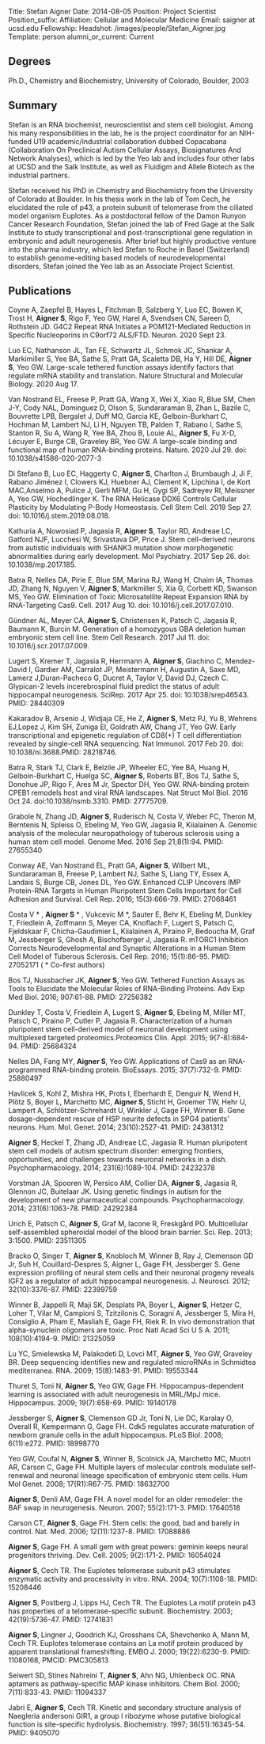 Title: Stefan Aigner
Date: 2014-08-05
Position: Project Scientist
Position_suffix:
Affiliation: Cellular and Molecular Medicine
Email: saigner at ucsd.edu
Fellowship:
Headshot: /images/people/Stefan_Aigner.jpg
Template: person
alumni_or_current: Current

## Degrees

Ph.D., Chemistry and Biochemistry, University of Colorado, Boulder, 2003<br>

## Summary
Stefan is an RNA biochemist, neuroscientist and stem cell biologist. Among his many responsibilities in the lab, he is the project coordinator for an NIH-funded U19 academic/industrial collaboration dubbed Copacabana (Collaboration On Preclinical Autism Cellular Assays, Biosignatures And Network Analyses), which is led by the Yeo lab and includes four other labs at UCSD and the Salk Institute, as well as Fluidigm and Allele Biotech as the industrial partners.

Stefan received his PhD in Chemistry and Biochemistry from the University of Colorado at Boulder. In his thesis work in the lab of Tom Cech, he elucidated the role of p43, a protein subunit of telomerase from the ciliated model organism Euplotes. As a postdoctoral fellow of the Damon Runyon Cancer Research Foundation, Stefan joined the lab of Fred Gage at the Salk Institute to study transcriptional and post-transcriptional gene regulation in embryonic and adult neurogenesis. After brief but highly productive venture into the pharma industry, which led Stefan to Roche in Basel (Switzerland) to establish genome-editing based models of neurodevelopmental disorders, Stefan joined the Yeo lab as an Associate Project Scientist.


## Publications
Coyne A, Zaepfel B, Hayes L, Fitchman B, Salzberg Y, Luo EC, Bowen K, Trost H, **Aigner S**, Rigo F, Yeo GW, Harel A, Svendsen CN, Sareen D, Rothstein JD. G4C2 Repeat RNA Initiates a POM121-Mediated Reduction in Specific Nucleoporins in C9orf72 ALS/FTD. Neuron. 2020 Sept 23. 

Luo EC, Nathanson JL, Tan FE, Schwartz JL, Schmok JC, Shankar A, Markimiller S, Yee BA, Sathe S, Pratt GA, Scaletta DB, Ha Y, Hill DE, **Aigner S**, Yeo GW. Large-scale tethered function assays identify factors that regulate mRNA stability and translation.  Nature Structural and Molecular Biology. 2020 Aug 17.

Van Nostrand EL, Freese P, Pratt GA, Wang X, Wei X, Xiao R, Blue SM, Chen J-Y, Cody NAL, Dominguez D, Olson S, Sundararaman B, Zhan L, Bazile C, Bouvrette LPB, Bergalet J, Duff MO, Garcia KE, Gelboin-Burkhart C, Hochman M, Lambert NJ, Li H, Nguyen TB, Palden T, Rabano I, Sathe S, Stanton R, Su A, Wang R, Yee BA, Zhou B, Louie AL, **Aigner S**, Fu X-D, Lécuyer E, Burge CB, Graveley BR, Yeo GW. A large-scale binding and functional map of human RNA-binding proteins. Nature. 2020 Jul 29. doi: 10.1038/s41586-020-2077-3

Di Stefano B, Luo EC, Haggerty C, **Aigner S**, Charlton J, Brumbaugh J, Ji F, Rabano Jiménez I, Clowers KJ, Huebner AJ, Clement K, Lipchina I, de Kort MAC,Anselmo A, Pulice J, Gerli MFM, Gu H, Gygi SP, Sadreyev RI, Meissner A, Yeo GW, Hochedlinger K. The RNA Helicase DDX6 Controls Cellular Plasticity by Modulating P-Body Homeostasis. Cell Stem Cell. 2019 Sep 27. doi:
10.1016/j.stem.2019.08.018.

Kathuria A, Nowosiad P, Jagasia R, **Aigner S**, Taylor RD, Andreae LC, Gatford NJF, Lucchesi W, Srivastava DP, Price J. Stem cell-derived neurons from autistic individuals with SHANK3 mutation show morphogenetic abnormalities during early development. Mol Psychiatry. 2017 Sep 26. doi: 10.1038/mp.2017.185.

Batra R, Nelles DA, Pirie E, Blue SM, Marina RJ, Wang H, Chaim IA, Thomas JD, Zhang N, Nguyen V, **Aigner S**, Markmiller S, Xia G, Corbett KD, Swanson MS, Yeo GW. Elimination of Toxic Microsatellite Repeat Expansion RNA by RNA-Targeting Cas9. Cell. 2017 Aug 10. doi: 10.1016/j.cell.2017.07.010.

Gündner AL, Meyer CA, **Aigner S**, Christensen K, Patsch C, Jagasia R, Baumann K, Burcin M. Generation of a homozygous GBA deletion human embryonic stem cell line. Stem Cell Research. 2017 Jul 11. doi: 10.1016/j.scr.2017.07.009. 

Lugert S, Kremer T, Jagasia R, Herrmann A, **Aigner S**, Giachino C, Mendez-David I, Gardier AM, Carralot JP, Meistermann H, Augustin A, Saxe MD, Lamerz J,Duran-Pacheco G, Ducret A, Taylor V, David DJ, Czech C. Glypican-2 levels incerebrospinal fluid predict the status of adult hippocampal neurogenesis. SciRep. 2017 Apr 25. doi: 10.1038/srep46543. PMID: 28440309   

Kakaradov B, Arsenio J, Widjaja CE, He Z, **Aigner S**, Metz PJ, Yu B, Wehrens EJ,Lopez J, Kim SH, Zuniga EI, Goldrath AW, Chang JT, Yeo GW. Early transcriptional and epigenetic regulation of CD8(+) T cell differentiation revealed by single-cell RNA sequencing. Nat Immunol. 2017 Feb 20. doi: 10.1038/ni.3688.PMID: 28218746.  

Batra R, Stark TJ, Clark E, Belzile JP, Wheeler EC, Yee BA, Huang H, Gelboin-Burkhart C, Huelga SC, **Aigner S**, Roberts BT, Bos TJ, Sathe S, Donohue JP, Rigo F, Ares M Jr, Spector DH, Yeo GW. RNA-binding protein CPEB1 remodels host and viral RNA landscapes. Nat Struct Mol Biol. 2016 Oct 24. doi:10.1038/nsmb.3310. PMID: 27775709.

Grabole N, Zhang JD, **Aigner S**, Ruderisch N, Costa V, Weber FC, Theron M, Berntenis N, Spleiss O, Ebeling M, Yeo GW, Jagasia R, Kiialainen A. Genomic analysis of the molecular neuropathology of tuberous sclerosis using a human stem cell model. Genome Med. 2016 Sep 21;8(1):94. PMID: 27655340

Conway AE, Van Nostrand EL, Pratt GA, **Aigner S**, Wilbert ML, Sundararaman B, Freese P, Lambert NJ, Sathe S, Liang TY, Essex A, Landais S, Burge CB, Jones DL, Yeo GW. Enhanced CLIP Uncovers IMP Protein-RNA Targets in Human Pluripotent Stem Cells Important for Cell Adhesion and Survival. Cell Rep. 2016; 15(3):666-79. PMID: 27068461

Costa V * , **Aigner S** * , Vukcevic M *, Sauter E, Behr K, Ebeling M, Dunkley T, Friedlein A, Zoffmann S, Meyer CA, Knoflach F, Lugert S, Patsch C, Fjeldskaar F, Chicha-Gaudimier L, Kiialainen A, Piraino P, Bedoucha M, Graf M, Jessberger S, Ghosh A, Bischofberger J, Jagasia R. mTORC1 Inhibition Corrects Neurodevelopmental and Synaptic Alterations in a Human Stem Cell Model of Tuberous Sclerosis. Cell Rep. 2016; 15(1):86-95. PMID: 27052171 ( * Co-first authors)

Bos TJ, Nussbacher JK, **Aigner S**, Yeo GW. Tethered Function Assays as Tools to Elucidate the Molecular Roles of RNA-Binding Proteins. Adv Exp Med Biol. 2016; 907:61-88. PMID: 27256382

Dunkley T, Costa V, Friedlein A, Lugert S, **Aigner S**, Ebeling M, Miller MT, Patsch C, Piraino P, Cutler P, Jagasia R. Characterization of a human pluripotent stem cell-derived model of neuronal development using multiplexed targeted proteomics.Proteomics Clin. Appl. 2015; 9(7-8):684-94. PMID: 25684324

Nelles DA, Fang MY, **Aigner S**, Yeo GW. Applications of Cas9 as an RNA-programmed RNA-binding protein. BioEssays. 2015; 37(7):732-9. PMID: 25880497

Havlicek S, Kohl Z, Mishra HK, Prots I, Eberhardt E, Denguir N, Wend H, Plötz S, Boyer L, Marchetto MC, **Aigner S**, Sticht H, Groemer TW, Hehr U, Lampert A, Schlötzer-Schrehardt U, Winkler J, Gage FH, Winner B. Gene dosage-dependent rescue of HSP neurite defects in SPG4 patients' neurons. Hum. Mol. Genet. 2014; 23(10):2527-41. PMID: 24381312

**Aigner S**, Heckel T, Zhang JD, Andreae LC, Jagasia R. Human pluripotent stem cell models of autism spectrum disorder: emerging frontiers, opportunities, and challenges towards neuronal networks in a dish. Psychopharmacology. 2014; 231(6):1089-104. PMID: 24232378

Vorstman JA, Spooren W, Persico AM, Collier DA, **Aigner S**, Jagasia R, Glennon JC, Buitelaar JK. Using genetic findings in autism for the development of new pharmaceutical compounds. Psychopharmacology. 2014; 231(6):1063-78. PMID: 24292384

Urich E, Patsch C, **Aigner S**, Graf M, Iacone R, Freskgård PO. Multicellular self-assembled spheroidal model of the blood brain barrier. Sci. Rep. 2013; 3:1500. PMID: 23511305

Bracko O, Singer T, **Aigner S**, Knobloch M, Winner B, Ray J, Clemenson GD Jr, Suh H, Couillard-Despres S, Aigner L, Gage FH, Jessberger S. Gene expression profiling of neural stem cells and their neuronal progeny reveals IGF2 as a regulator of adult hippocampal neurogenesis. J. Neurosci. 2012; 32(10):3376-87. PMID: 22399759

Winner B, Jappelli R, Maji SK, Desplats PA, Boyer L, **Aigner S**, Hetzer C, Loher T, Vilar M, Campioni S, Tzitzilonis C, Soragni A, Jessberger S, Mira H, Consiglio A, Pham E, Masliah E, Gage FH, Riek R. In vivo demonstration that alpha-synuclein oligomers are toxic. Proc Natl Acad Sci U S A. 2011; 108(10):4194-9. PMID: 21325059

Lu YC, Smielewska M, Palakodeti D, Lovci MT, **Aigner S**, Yeo GW, Graveley BR. Deep sequencing identifies new and regulated microRNAs in Schmidtea mediterranea. RNA. 2009; 15(8):1483-91. PMID: 19553344

Thuret S, Toni N, **Aigner S**, Yeo GW, Gage FH. Hippocampus-dependent learning is associated with adult neurogenesis in MRL/MpJ mice. Hippocampus. 2009; 19(7):658-69. PMID: 19140178

Jessberger S, **Aigner S**, Clemenson GD Jr, Toni N, Lie DC, Karalay O, Overall R, Kempermann G, Gage FH. Cdk5 regulates accurate maturation of newborn granule cells in the adult hippocampus. PLoS Biol. 2008; 6(11):e272. PMID: 18998770

Yeo GW, Coufal N, **Aigner S**, Winner B, Scolnick JA, Marchetto MC, Muotri AR, Carson C, Gage FH. Multiple layers of molecular controls modulate self-renewal and neuronal lineage specification of embryonic stem cells. Hum Mol Genet. 2008; 17(R1):R67-75. PMID: 18632700

**Aigner S**, Denli AM, Gage FH. A novel model for an older remodeler: the BAF swap in neurogenesis. Neuron. 2007; 55(2):171-3. PMID: 17640518

Carson CT, **Aigner S**, Gage FH. Stem cells: the good, bad and barely in control. Nat. Med. 2006; 12(11):1237-8. PMID: 17088886

**Aigner S**, Gage FH. A small gem with great powers: geminin keeps neural progenitors thriving. Dev. Cell. 2005; 9(2):171-2. PMID: 16054024

**Aigner S**, Cech TR. The Euplotes telomerase subunit p43 stimulates enzymatic activity and processivity in vitro. RNA. 2004; 10(7):1108-18. PMID: 15208446

**Aigner S**, Postberg J, Lipps HJ, Cech TR. The Euplotes La motif protein p43 has properties of a telomerase-specific subunit. Biochemistry. 2003; 42(19):5736-47. PMID: 12741831

**Aigner S**, Lingner J, Goodrich KJ, Grosshans CA, Shevchenko A, Mann M, Cech TR. Euplotes telomerase contains an La motif protein produced by apparent translational frameshifting. EMBO J. 2000; 19(22):6230-9. PMID: 11080168, PMCID: PMC305813

Seiwert SD, Stines Nahreini T, **Aigner S**, Ahn NG, Uhlenbeck OC. RNA aptamers as pathway-specific MAP kinase inhibitors. Chem Biol. 2000; 7(11):833-43. PMID: 11094337

Jabri E, **Aigner S**, Cech TR. Kinetic and secondary structure analysis of Naegleria andersoni GIR1, a group I ribozyme whose putative biological function is site-specific hydrolysis. Biochemistry. 1997; 36(51):16345-54. PMID: 9405070




